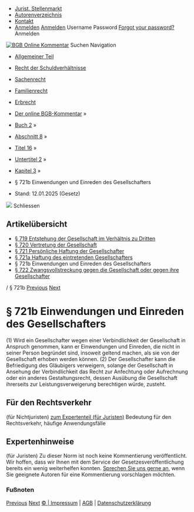   * [Jurist. Stellenmarkt](https://bgb.kommentar.de/Buch-2/Abschnitt-8/Titel-16/Untertitel-2/Kapitel-3/</job-board> "Jurist. Stellenmarkt")
  * [Autorenverzeichnis](https://bgb.kommentar.de/Buch-2/Abschnitt-8/Titel-16/Untertitel-2/Kapitel-3/</Autorenverzeichnis> "Autorenverzeichnis")
  * [Kontakt](https://bgb.kommentar.de/Buch-2/Abschnitt-8/Titel-16/Untertitel-2/Kapitel-3/</Kontakt>)
  * [Anmelden](https://bgb.kommentar.de/Buch-2/Abschnitt-8/Titel-16/Untertitel-2/Kapitel-3/<#login> "show login form") [Anmelden](https://bgb.kommentar.de/Buch-2/Abschnitt-8/Titel-16/Untertitel-2/Kapitel-3/<#> "hide login form") Username Password
[Forgot your password?](https://bgb.kommentar.de/Buch-2/Abschnitt-8/Titel-16/Untertitel-2/Kapitel-3/</user/forgotpassword>) Anmelden 


[![BGB Online Kommentar](https://bgb.kommentar.de/extension/bgb/design/bgb/images/logo.png)](https://bgb.kommentar.de/Buch-2/Abschnitt-8/Titel-16/Untertitel-2/Kapitel-3/</> "BGB Online Kommentar")
Suchen
Navigation
  * [Allgemeiner Teil](https://bgb.kommentar.de/Buch-2/Abschnitt-8/Titel-16/Untertitel-2/Kapitel-3/</Buch-1>)
  * [Recht der Schuldverhältnisse](https://bgb.kommentar.de/Buch-2/Abschnitt-8/Titel-16/Untertitel-2/Kapitel-3/</Buch-2>)
  * [Sachenrecht](https://bgb.kommentar.de/Buch-2/Abschnitt-8/Titel-16/Untertitel-2/Kapitel-3/</Buch-3>)
  * [Familienrecht](https://bgb.kommentar.de/Buch-2/Abschnitt-8/Titel-16/Untertitel-2/Kapitel-3/</Buch-4>)
  * [Erbrecht](https://bgb.kommentar.de/Buch-2/Abschnitt-8/Titel-16/Untertitel-2/Kapitel-3/</Buch-5>)


  * [Der online BGB-Kommentar](https://bgb.kommentar.de/Buch-2/Abschnitt-8/Titel-16/Untertitel-2/Kapitel-3/</>) »
  * [Buch 2](https://bgb.kommentar.de/Buch-2/Abschnitt-8/Titel-16/Untertitel-2/Kapitel-3/</Buch-2>) »
  * [Abschnitt 8](https://bgb.kommentar.de/Buch-2/Abschnitt-8/Titel-16/Untertitel-2/Kapitel-3/</Buch-2/Abschnitt-8>) »
  * [Titel 16](https://bgb.kommentar.de/Buch-2/Abschnitt-8/Titel-16/Untertitel-2/Kapitel-3/</Buch-2/Abschnitt-8/Titel-16>) »
  * [Untertitel 2](https://bgb.kommentar.de/Buch-2/Abschnitt-8/Titel-16/Untertitel-2/Kapitel-3/</Buch-2/Abschnitt-8/Titel-16/Untertitel-2>) »
  * [Kapitel 3](https://bgb.kommentar.de/Buch-2/Abschnitt-8/Titel-16/Untertitel-2/Kapitel-3/</Buch-2/Abschnitt-8/Titel-16/Untertitel-2/Kapitel-3>) »
  * § 721b Einwendungen und Einreden des Gesellschafters 
  * Stand: 12.01.2025 (Gesetz) 


![](https://vg01.met.vgwort.de/na/1c9909529ead4f509072c06d9081a7d5)
Schliessen 
## Artikelübersicht
  * [ § 719 Entstehung der Gesellschaft im Verhältnis zu Dritten ](https://bgb.kommentar.de/Buch-2/Abschnitt-8/Titel-16/Untertitel-2/Kapitel-3/</Buch-2/Abschnitt-8/Titel-16/Untertitel-2/Kapitel-3/Entstehung-der-Gesellschaft-im-Verhaeltnis-zu-Dritten>)
  * [ § 720 Vertretung der Gesellschaft ](https://bgb.kommentar.de/Buch-2/Abschnitt-8/Titel-16/Untertitel-2/Kapitel-3/</Buch-2/Abschnitt-8/Titel-16/Untertitel-2/Kapitel-3/Vertretung-der-Gesellschaft>)
  * [ § 721 Persönliche Haftung der Gesellschafter ](https://bgb.kommentar.de/Buch-2/Abschnitt-8/Titel-16/Untertitel-2/Kapitel-3/</Buch-2/Abschnitt-8/Titel-16/Untertitel-2/Kapitel-3/Persoenliche-Haftung-der-Gesellschafter>)
  * [ § 721a Haftung des eintretenden Gesellschafters ](https://bgb.kommentar.de/Buch-2/Abschnitt-8/Titel-16/Untertitel-2/Kapitel-3/</Buch-2/Abschnitt-8/Titel-16/Untertitel-2/Kapitel-3/Haftung-des-eintretenden-Gesellschafters>)
  * § 721b Einwendungen und Einreden des Gesellschafters 
  * [ § 722 Zwangsvollstreckung gegen die Gesellschaft oder gegen ihre Gesellschafter ](https://bgb.kommentar.de/Buch-2/Abschnitt-8/Titel-16/Untertitel-2/Kapitel-3/</Buch-2/Abschnitt-8/Titel-16/Untertitel-2/Kapitel-3/Zwangsvollstreckung-gegen-die-Gesellschaft-oder-gegen-ihre-Gesellschafter>)


/ § 721b 
[Previous](https://bgb.kommentar.de/Buch-2/Abschnitt-8/Titel-16/Untertitel-2/Kapitel-3/</Buch-2/Abschnitt-8/Titel-16/Untertitel-2/Kapitel-3/Haftung-des-eintretenden-Gesellschafters> "§ 721a Haftung des eintretenden Gesellschafters") [Next](https://bgb.kommentar.de/Buch-2/Abschnitt-8/Titel-16/Untertitel-2/Kapitel-3/</Buch-2/Abschnitt-8/Titel-16/Untertitel-2/Kapitel-3/Zwangsvollstreckung-gegen-die-Gesellschaft-oder-gegen-ihre-Gesellschafter> "§ 722 Zwangsvollstreckung gegen die Gesellschaft oder gegen ihre Gesellschafter")
# § 721b Einwendungen und Einreden des Gesellschafters
(1) Wird ein Gesellschafter wegen einer Verbindlichkeit der Gesellschaft in Anspruch genommen, kann er Einwendungen und Einreden, die nicht in seiner Person begründet sind, insoweit geltend machen, als sie von der Gesellschaft erhoben werden können.
(2) Der Gesellschafter kann die Befriedigung des Gläubigers verweigern, solange der Gesellschaft in Ansehung der Verbindlichkeit das Recht zur Anfechtung oder Aufrechnung oder ein anderes Gestaltungsrecht, dessen Ausübung die Gesellschaft ihrerseits zur Leistungsverweigerung berechtigen würde, zusteht.
## Für den Rechtsverkehr 
(für Nichtjuristen)
[zum Expertenteil (für Juristen)](https://bgb.kommentar.de/Buch-2/Abschnitt-8/Titel-16/Untertitel-2/Kapitel-3/<#expertenhinweise>)
Bedeutung für den Rechtsverkehr, häufige Anwendungsfälle
## Expertenhinweise
(für Juristen)
Zu dieser Norm ist noch keine Kommentierung veröffentlicht. Wir hoffen, dass wir Ihnen mit dem Service der Gesetzesveröffentlichung bereits ein wenig weiterhelfen konnten. [Sprechen Sie uns gerne an](https://bgb.kommentar.de/Buch-2/Abschnitt-8/Titel-16/Untertitel-2/Kapitel-3/</Kontakt>), wenn Sie geeignete Autoren für eine Kommentierung vorschlagen möchten. 
### Fußnoten
[Previous](https://bgb.kommentar.de/Buch-2/Abschnitt-8/Titel-16/Untertitel-2/Kapitel-3/</Buch-2/Abschnitt-8/Titel-16/Untertitel-2/Kapitel-3/Haftung-des-eintretenden-Gesellschafters> "§ 721a Haftung des eintretenden Gesellschafters") [Next](https://bgb.kommentar.de/Buch-2/Abschnitt-8/Titel-16/Untertitel-2/Kapitel-3/</Buch-2/Abschnitt-8/Titel-16/Untertitel-2/Kapitel-3/Zwangsvollstreckung-gegen-die-Gesellschaft-oder-gegen-ihre-Gesellschafter> "§ 722 Zwangsvollstreckung gegen die Gesellschaft oder gegen ihre Gesellschafter")
[© | Impressum](https://bgb.kommentar.de/Buch-2/Abschnitt-8/Titel-16/Untertitel-2/Kapitel-3/</Kontakt>) | [AGB](https://bgb.kommentar.de/Buch-2/Abschnitt-8/Titel-16/Untertitel-2/Kapitel-3/</AGB>) | [Datenschutzerklärung](https://bgb.kommentar.de/Buch-2/Abschnitt-8/Titel-16/Untertitel-2/Kapitel-3/</Datenschutzerklaerung-fuer-Leser>)
